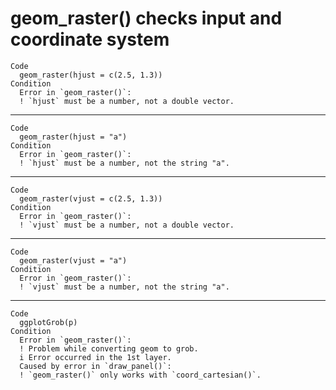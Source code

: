 # geom_raster() checks input and coordinate system

    Code
      geom_raster(hjust = c(2.5, 1.3))
    Condition
      Error in `geom_raster()`:
      ! `hjust` must be a number, not a double vector.

---

    Code
      geom_raster(hjust = "a")
    Condition
      Error in `geom_raster()`:
      ! `hjust` must be a number, not the string "a".

---

    Code
      geom_raster(vjust = c(2.5, 1.3))
    Condition
      Error in `geom_raster()`:
      ! `vjust` must be a number, not a double vector.

---

    Code
      geom_raster(vjust = "a")
    Condition
      Error in `geom_raster()`:
      ! `vjust` must be a number, not the string "a".

---

    Code
      ggplotGrob(p)
    Condition
      Error in `geom_raster()`:
      ! Problem while converting geom to grob.
      i Error occurred in the 1st layer.
      Caused by error in `draw_panel()`:
      ! `geom_raster()` only works with `coord_cartesian()`.

